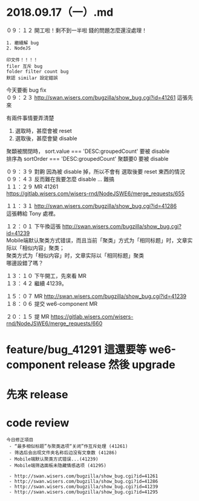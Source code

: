 # 2018.09.17（一）.md

０９：１２ 開工啦！剩不到一半啦 錢的問題怎麼還沒處理！  
```
1. 繼續解 bug
2. NodeJS 

印文件！！！！
filer 互斥 bug
folder filter count bug
默認 similar 設定錯誤
```
今天要衝 bug fix  
０９：２３ http://swan.wisers.com/bugzilla/show_bug.cgi?id=41261 這張先來  

有兩件事情要弄清楚  
1. 選取時，甚麼會被 reset
2. 選取後，甚麼會變 disable

聚纇被關閉時， sort.value === 'DESC:groupedCount' 要被 disable  
排序為 sortOrder === 'DESC:groupedCount'  聚纇要0 要被 disable  

０９：３９ 對齁 因為被 disable 掉，所以不會有 選取後要 reset 東西的情況  
０９：４３ 反而難在我要怎麼 disable ... 難搞  
１１：２９ MR 41261  
https://gitlab.wisers.com/wisers-rnd/NodeJSWE6/merge_requests/655  

１１：３１ http://swan.wisers.com/bugzilla/show_bug.cgi?id=41286  
這張轉給 Tony 處裡。  

１２：０１ 下午換這張 http://swan.wisers.com/bugzilla/show_bug.cgi?id=41239  
Mobile端默认聚类方式错误，而且当前「聚类」方式为「相同标题」时，文章实际以「相似内容」聚类；  
聚类方式为「相似内容」时，文章实际以「相同标题」聚类  
哪邊設錯了嗎？  

１３：１０ 下午開工，先來看 MR  
１３：４２ 繼續 41239。  

１５：０７ MR http://swan.wisers.com/bugzilla/show_bug.cgi?id=41239  
１８：０６ 提交 we6-component MR  

２０：１５ 提 MR https://gitlab.wisers.com/wisers-rnd/NodeJSWE6/merge_requests/660  
# feature/bug_41291 這還要等 we6-component release 然後 upgrade  
# 先來 release
# code review

```
今日修正項目
 - “最多相似标题”与聚类选项“关闭”作互斥处理 (41261)
 - 筛选后会出现文件夹名称后边没有文章数 (41286)
 - Mobile端默认聚类方式错误...(41239)
 - Mobile端筛选面板未隐藏情感选项 (41295)

 - http://swan.wisers.com/bugzilla/show_bug.cgi?id=41261
 - http://swan.wisers.com/bugzilla/show_bug.cgi?id=41286
 - http://swan.wisers.com/bugzilla/show_bug.cgi?id=41239
 - http://swan.wisers.com/bugzilla/show_bug.cgi?id=41295
```
